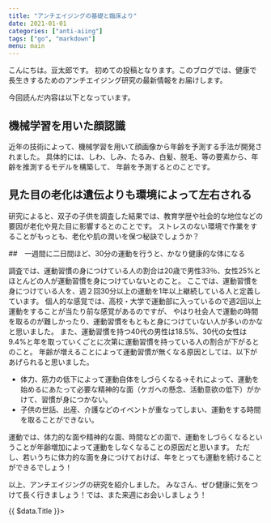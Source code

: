```yaml
---
title: "アンチエイジングの基礎と臨床より"
date: 2021-01-01
categories: ["anti-aiing"]
tags: ["go", "markdown"]
menu: main
---
```


こんにちは。豆太郎です。
初めての投稿となります。このブログでは、健康で長生きするためのアンチエイジング研究の最新情報をお届けします。

今回読んだ内容は以下となっています。

## 機械学習を用いた顔認識

近年の技術によって、機械学習を用いて顔画像から年齢を予測する手法が開発されました。
具体的には、しわ、しみ、たるみ、白髪、脱毛、等の要素から、年齢を推測するモデルを構築して、
年齢を予測するとのことです。

## 見た目の老化は遺伝よりも環境によって左右される

研究によると、双子の子供を調査した結果では、教育学歴や社会的な地位などの要因が老化や見た目に影響するとのことです。
ストレスのない環境で作業をすることがもっとも、老化や肌の潤いを保つ秘訣でしょうか？

##　一週間に二日間ほど、30分の運動を行うと、かなり健康的な体になる

調査では、運動習慣の身につけている人の割合は20歳で男性33％、女性25%とほとんどの人が運動習慣を身につけていないとのこと。
ここでは、運動習慣を身につけている人を、週２回30分以上の運動を1年以上継続している人と定義しています。
個人的な感覚では、高校・大学で運動部に入っているので週2回以上運動をすることが当たり前な感覚があるのですが、
やはり社会人で運動の時間を取るのが難しかったり、運動習慣をもともと身につけていない人が多いのかなと思いました。
また、運動習慣を持つ40代の男性は18.5%、30代の女性は9.4%と年を取っていくごとに次第に運動習慣を持っている人の割合が下がるとのこと。
年齢が増えることによって運動習慣が無くなる原因としては、以下があげられると思いました。
- 体力、筋力の低下によって運動自体をしづらくなる→それによって、運動を始めるにあたって必要な精神的な面（ケガへの懸念、活動意欲の低下）がかけて、習慣が身につかない。
- 子供の世話、出産、介護などのイベントが重なってしまい、運動をする時間を取ることができない。

運動では、体力的な面や精神的な面、時間などの面で、運動をしづらくなるということが年齢増加によって運動をしなくなることの原因だと思います。
ただし、若いうちに体力的な面を身につけておけば、年をとっても運動を続けることができるでしょう！

以上、アンチエイジングの研究を紹介しました。
みなさん、ぜひ健康に気をつけて長く行きましょう！では、また来週にお会いしましょう！



<div>
  {{ $data.Title }}>
</div>
